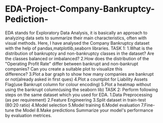 # EDA-Project-Company-Bankruptcy-Pediction-
EDA stands for Exploratory Data Analysis, it is basically an approach to analyzing data sets to summarize their main characteristics, often with visual methods. Here, I have analysed the Company Bankruptcy dataset with the help of pandas,matplotlib,seaborn libraries. 
  TASK 1: 
  1.What is the distribution of bankruptcy and non-bankruptcy classes in the dataset? Are the classes balanced or imbalanced?
  2.How does the distribution of the "Operating Profit Rate" differ between bankrupt and non-bankrupt companies? Can you create a suitable plot to visualize this     
   difference?
  3.Plot a bar graph to show how many companies are bankrupt or not(already asked in first ques)
  4.Plot a countplot for Liability Assets Flag(use Bankrupt column for colour encoding)
  5.Plot a heatmap without using the bankrupt column(using the seaborn lib)
  TASK 2:
  Perform following steps on the same dataset which you used for EDA.
  1.Data Preprocessing (as per requirement)
  2.Feature Engineering
  3.Split dataset in train-test (80:20 ratio)
  4.Model selection
  5.Model training
  6.Model evaluation
  7.Fine-tune the Model
  8.Make predictions
  Summarize your model's performance by evaluation metrices.
